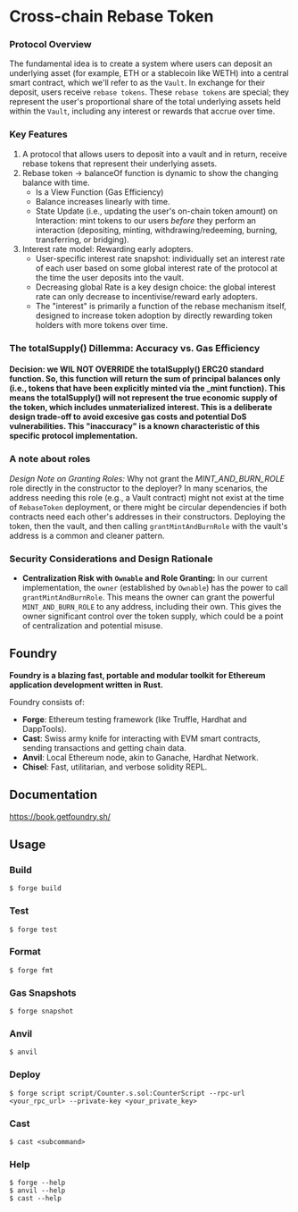 # Cross-chain Rebase Token

### Protocol Overview

The fundamental idea is to create a system where users can deposit an underlying asset (for example, ETH or a stablecoin like WETH) into a central smart contract, which we'll refer to as the `Vault`. In exchange for their deposit, users receive `rebase tokens`. These `rebase tokens` are special; they represent the user's proportional share of the total underlying assets held within the `Vault`, including any interest or rewards that accrue over time.

### Key Features

1. A protocol that allows users to deposit into a vault and in return, receive rebase tokens that represent their underlying assets.
2. Rebase token -> balanceOf function is dynamic to show the changing balance with time.
    - Is a View Function (Gas Efficiency)
    - Balance increases linearly with time.
    - State Update (i.e., updating the user's on-chain token amount) on Interaction: mint tokens to our users *before* they perform an interaction (depositing, minting, withdrawing/redeeming, burning, transferring, or bridging).
3. Interest rate model: Rewarding early adopters.
    - User-specific interest rate snapshot: individually set an interest rate of each user based on some global interest rate of the protocol at the time the user deposits into the vault.
    - Decreasing global Rate is a key design choice: the global interest rate can only decrease to incentivise/reward early adopters.
    - The "interest" is primarily a function of the rebase mechanism itself, designed to increase token adoption by directly rewarding token holders with more tokens over time.

### The totalSupply() Dillemma: Accuracy vs. Gas Efficiency
#### Decision: we WIL NOT OVERRIDE the totalSupply() ERC20 standard function. So, this function will return the sum of principal balances only (i.e., tokens that have been explicitly minted vía the _mint function). This means the totalSupply() will not represent the true economic supply of the token, which includes unmaterialized interest. This is a deliberate design trade-off to avoid excesive gas costs and potential DoS vulnerabilities. This "inaccuracy" is a known characteristic of this specific protocol implementation.

### A note about roles
*Design Note on Granting Roles:* Why not grant the *MINT_AND_BURN_ROLE* role directly in the constructor to the deployer? In many scenarios, the address needing this role (e.g., a Vault contract) might not exist at the time of `RebaseToken` deployment, or there might be circular dependencies if both contracts need each other's addresses in their constructors. Deploying the token, then the vault, and then calling `grantMintAndBurnRole` with the vault's address is a common and cleaner pattern.

### Security Considerations and Design Rationale

* **Centralization Risk with** **`Ownable`** **and Role Granting:**
In our current implementation, the `owner` (established by `Ownable`) has the power to call `grantMintAndBurnRole`. This means the owner can grant the powerful `MINT_AND_BURN_ROLE` to any address, including their own. This gives the owner significant control over the token supply, which could be a point of centralization and potential misuse.


## Foundry

**Foundry is a blazing fast, portable and modular toolkit for Ethereum application development written in Rust.**

Foundry consists of:

-   **Forge**: Ethereum testing framework (like Truffle, Hardhat and DappTools).
-   **Cast**: Swiss army knife for interacting with EVM smart contracts, sending transactions and getting chain data.
-   **Anvil**: Local Ethereum node, akin to Ganache, Hardhat Network.
-   **Chisel**: Fast, utilitarian, and verbose solidity REPL.

## Documentation

https://book.getfoundry.sh/

## Usage

### Build

```shell
$ forge build
```

### Test

```shell
$ forge test
```

### Format

```shell
$ forge fmt
```

### Gas Snapshots

```shell
$ forge snapshot
```

### Anvil

```shell
$ anvil
```

### Deploy

```shell
$ forge script script/Counter.s.sol:CounterScript --rpc-url <your_rpc_url> --private-key <your_private_key>
```

### Cast

```shell
$ cast <subcommand>
```

### Help

```shell
$ forge --help
$ anvil --help
$ cast --help
```
